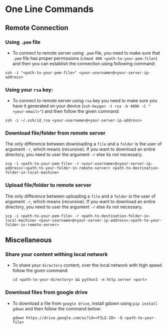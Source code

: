 # One Line Commands

## Remote Connection

### Using `.pem` file

- To connect to remote server using `.pem` file, you need to make sure that `.pem` file has proper permissions (`chmod 400 <path-to-your-pem-file>`) and then you can establish the connection using following command:

```shell
ssh -i "<path-to-your-pem-file>" <your-username>@<your-server-ip-address>
```

### Using your `rsa` key:

- To connect to remote server using `rsa` key you need to make sure you have it generated on your device (`ssh-keygen -t rsa -b 4096 -C "<your-email>"`) and then follow the given command:

```
ssh -i ~/.ssh/id_rsa <your-username>@<your-server-ip-address>
```

### Download file/folder from remote server

The only difference between downloading a `file` and a `folder` is the user of argument `-r`, which means (recursive). If you want to download an entire directory, you need to user the argument `-r` else its not necessary.

```shell
scp -i <path-to-your-pem-file> -r <your-username>@<your-server-ip-address>:<path-to-your-folder-in-remote-server> <path-to-destination-folder-in-local-machine>
```

### Upload file/folder to remote server

The only difference between uploading a `file` and a `folder` is the user of argument `-r`, which means (recursive). If you want to download an entire directory, you need to user the argument `-r` else its not necessary.

```shell
scp -i <path-to-your-pem-file> -r <path-to-destination-folder-in-local-machine> <your-username>@<your-server-ip-address>:<path-to-your-folder-in-remote-server>
```


## Miscellaneous

### Share your content withing local network

- To share your `directory` content, over the local network with high speed follow the given command:
    ```shell
    cd <path-to-your-directory> && python3 -m http.server <port>
    ```

### Download files from google drive

- To download a file from `google drive`, install gdown using `pip install gdown` and then follow the command below:
    ```shell
    gdown https://drive.google.com/uc?id=<FILE-ID> -O <path-to-your-file>
    ```
